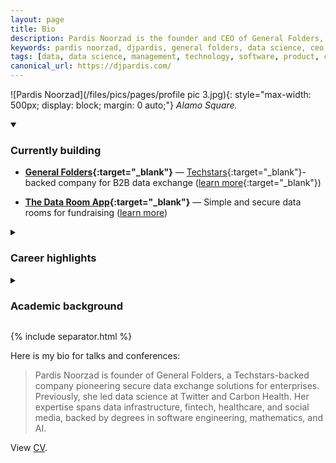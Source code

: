 ```yaml
---
layout: page
title: Bio
description: Pardis Noorzad is the founder and CEO of General Folders, pioneering secure data exchange solutions for enterprises. Previously led data science at Carbon Health and Twitter.
keywords: pardis noorzad, djpardis, general folders, data science, ceo founder, techstars, carbon health, twitter, data exchange, secure data sharing
tags: [data, data science, management, technology, software, product, cloud infrastructure]
canonical_url: https://djpardis.com/
---
```


![Pardis Noorzad](/files/pics/pages/profile pic 3.jpg){: style="max-width: 500px; display: block; margin: 0 auto;"}
*Alamo Square.*

<details class="collapsible-section" markdown="1" open>
<summary><h3>Currently building</h3></summary>

- **[General Folders](https://generalfolders.com){:target="_blank"}** — [Techstars](https://www.techstars.com/newsroom/new-class-san-diego-sdsu){:target="_blank"}-backed company for B2B data exchange ([learn more](https://medium.com/@djpardis/the-state-of-data-exchange-31049fa229f0){:target="_blank"})

- **[The Data Room App](https://thedataroom.app){:target="_blank"}** — Simple and secure data rooms for fundraising ([learn more](/blog/2025/07/20/introducing-the-data-room-app/))

</details>

<details class="collapsible-section" markdown="1">
<summary><h3>Career highlights</h3></summary>

- **Chief Data Officer** at [Carbon Health](https://www.linkedin.com/posts/carbon-health_meet-pardis-noorzad-head-of-data-science-activity-6649426702302871552-DnLa/){:target="_blank"} — Built the data function; shipped the data infrastructure for modern healthcare ([learn more](https://www.youtube.com/watch?v=CQHwLWMQFDk){:target="_blank"}) 

- **Data Science Lead** at [Twitter](https://twitter.com/){:target="_blank"} — Established the [data function](https://medium.com/@djpardis/models-for-integrating-data-science-teams-within-organizations-7c5afa032ebd){:target="_blank"}; fixed bugs and shipped features to Search, Trends, Recommendations, Notifications, etc.

- **ML Engineering** at [Paytm](http://www.paytm.com){:target="_blank"} — Built a fraud detection system scaling to 100M+ users

- **Data Scientist** at [Rubikloud](https://www.linkedin.com/company/rubikloud-technologies/){:target="_blank"} — Built a promotion optimization system and a product recommendation system for multi-channel retailers

</details>

<details class="collapsible-section" markdown="1">
<summary><h3>Academic background</h3></summary>

- **Applied Mathematics** — [Ryerson University](https://www.torontomu.ca/graphs-group/){:target="_blank"} (MSc)  
Focus: [Random graph models of online social networks](/files/slides/modeling_the_facebook_social_network.pdf){:target="_blank"}

- **Artificial Intelligence (AI)** — [Amirkabir University of Technology (AUT)](http://ceit.aut.ac.ir/autcms/computer-engineering/en/home){:target="_blank"} (MSc)  
Focus: [Classification in high-dimensional problems](/files/papers/Noorzad2012b.pdf){:target="_blank"} and [sparse classifiers and music genre recognition](/files/papers/genreSturmNoorzad20120116.pdf){:target="_blank"}

- **Software Engineering** — [University of Tehran](http://ece.ut.ac.ir/en){:target="_blank"} (BSc)  
Focus: [Transfer learning in RL](https://www.ipm.ac.ir/personalinfo.jsp?PeopleCode=IP0000028){:target="_blank"} and [automatic verification of composed web services](https://www.es.mdu.se/staff/3242-Marjan_Sirjani){:target="_blank"}

</details>

{% include separator.html %}

Here is my bio for talks and conferences:

> Pardis Noorzad is founder of General Folders, a Techstars-backed company pioneering secure data exchange solutions for enterprises. 
> Previously, she led data science at Twitter and Carbon Health. Her expertise spans data infrastructure, fintech, 
> healthcare, and social media, backed by degrees in software engineering, mathematics, and AI.

View [CV](/cv).